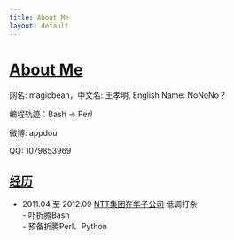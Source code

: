 ```yaml
---
title: About Me
layout: default
---
```

<h1><a href="/about">About Me</a></h1>
<p>
  网名: magicbean，中文名: 王孝明, English Name: NoNoNo？
<p>
</p>
  编程轨迹：Bash -> Perl
</p>
<p>
  微博: appdou
</p>
<p>
  QQ: 1079853969
</p>


<h2><a href="#resume">经历</a></h2>
<ul>
    <li>2011.04 至 2012.09 <a href="http://www.nttdatabj.com.cn/">NTT集团在华子公司</a> 低调打杂<br />
            - 吓折腾Bash<br />
            - 预备折腾Perl、Python<br />
    </li>
</ul>